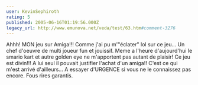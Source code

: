 ```yaml
---
user: KevinSephiroth
rating: 5
published: 2005-06-16T01:19:56.000Z
legacy_url: http://www.emunova.net/veda/test/63.htm#comment-3276
---
```

Ahhh! MON jeu sur Amiga!!! Comme j'ai pu m'"éclater" lol sur ce jeu... Un chef d'oeuvre de multi joueur fun et jouissif. Meme a l'heure d'aujourd'hui le smario kart et autre golden eye ne m'apportent pas autant de plaisir! Ce jeu est divin!!! A lui seul il pouvait justifier l'achat d'un amiga!! C'est ce qui m'est arrivé d'ailleurs... A essayer d'URGENCE si vous ne le connaissez pas encore. Fous rires garantis.